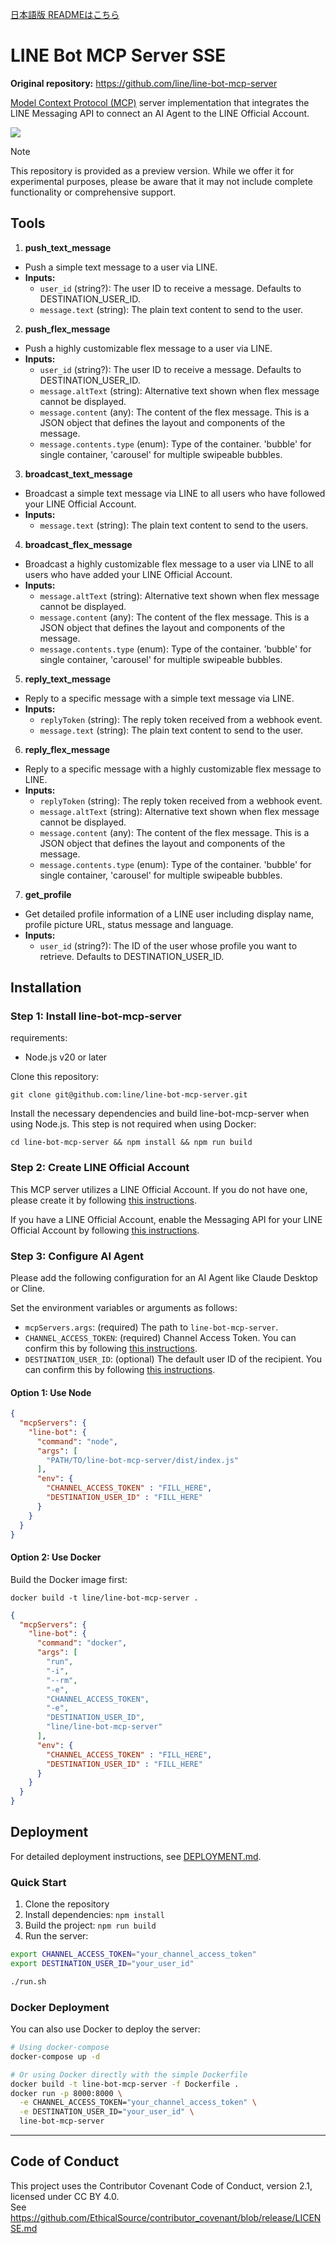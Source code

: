 [日本語版 READMEはこちら](README.ja.md)

# LINE Bot MCP Server SSE

**Original repository:** https://github.com/line/line-bot-mcp-server

[Model Context Protocol (MCP)](https://github.com/modelcontextprotocol) server implementation that integrates the LINE Messaging API to connect an AI Agent to the LINE Official Account.

![](/assets/demo.png)

> [!NOTE]
> This repository is provided as a preview version. While we offer it for experimental purposes, please be aware that it may not include complete functionality or comprehensive support.

## Tools

1. **push_text_message**
  - Push a simple text message to a user via LINE.
  - **Inputs:**
    - `user_id` (string?): The user ID to receive a message. Defaults to DESTINATION_USER_ID.
    - `message.text` (string): The plain text content to send to the user.
2. **push_flex_message**
  - Push a highly customizable flex message to a user via LINE.
  - **Inputs:**
    - `user_id` (string?): The user ID to receive a message. Defaults to DESTINATION_USER_ID.
    - `message.altText` (string): Alternative text shown when flex message cannot be displayed.
    - `message.content` (any): The content of the flex message. This is a JSON object that defines the layout and components of the message.
    - `message.contents.type` (enum): Type of the container. 'bubble' for single container, 'carousel' for multiple swipeable bubbles.
3. **broadcast_text_message**
  - Broadcast a simple text message via LINE to all users who have followed your LINE Official Account.
  - **Inputs:**
    - `message.text` (string): The plain text content to send to the users.
4. **broadcast_flex_message**
  - Broadcast a highly customizable flex message to a user via LINE to all users who have added your LINE Official Account.
  - **Inputs:**
    - `message.altText` (string): Alternative text shown when flex message cannot be displayed.
    - `message.content` (any): The content of the flex message. This is a JSON object that defines the layout and components of the message.
    - `message.contents.type` (enum): Type of the container. 'bubble' for single container, 'carousel' for multiple swipeable bubbles.
5. **reply_text_message**
  - Reply to a specific message with a simple text message via LINE.
  - **Inputs:**
    - `replyToken` (string): The reply token received from a webhook event.
    - `message.text` (string): The plain text content to send to the user.
6. **reply_flex_message**
  - Reply to a specific message with a highly customizable flex message to LINE.
  - **Inputs:**
    - `replyToken` (string): The reply token received from a webhook event.
    - `message.altText` (string): Alternative text shown when flex message cannot be displayed.
    - `message.content` (any): The content of the flex message. This is a JSON object that defines the layout and components of the message.
    - `message.contents.type` (enum): Type of the container. 'bubble' for single container, 'carousel' for multiple swipeable bubbles.
7. **get_profile**
  - Get detailed profile information of a LINE user including display name, profile picture URL, status message and language.
  - **Inputs:**
    - `user_id` (string?): The ID of the user whose profile you want to retrieve. Defaults to DESTINATION_USER_ID.


## Installation

### Step 1: Install line-bot-mcp-server

requirements:
- Node.js v20 or later

Clone this repository:

```
git clone git@github.com:line/line-bot-mcp-server.git
```

Install the necessary dependencies and build line-bot-mcp-server when using Node.js. This step is not required when using Docker:

```
cd line-bot-mcp-server && npm install && npm run build
```

### Step 2: Create LINE Official Account

This MCP server utilizes a LINE Official Account. If you do not have one, please create it by following [this instructions](https://developers.line.biz/en/docs/messaging-api/getting-started/#create-oa).

If you have a LINE Official Account, enable the Messaging API for your LINE Official Account by following [this instructions](https://developers.line.biz/en/docs/messaging-api/getting-started/#using-oa-manager).

### Step 3: Configure AI Agent

Please add the following configuration for an AI Agent like Claude Desktop or Cline.

Set the environment variables or arguments as follows:
- `mcpServers.args`: (required) The path to `line-bot-mcp-server`.
- `CHANNEL_ACCESS_TOKEN`: (required) Channel Access Token. You can confirm this by following [this instructions](https://developers.line.biz/en/docs/basics/channel-access-token/#long-lived-channel-access-token).
- `DESTINATION_USER_ID`: (optional) The default user ID of the recipient. You can confirm this by following [this instructions](https://developers.line.biz/en/docs/messaging-api/getting-user-ids/#get-own-user-id).

#### Option 1: Use Node

```json
{
  "mcpServers": {
    "line-bot": {
      "command": "node",
      "args": [
        "PATH/TO/line-bot-mcp-server/dist/index.js"
      ],
      "env": {
        "CHANNEL_ACCESS_TOKEN" : "FILL_HERE",
        "DESTINATION_USER_ID" : "FILL_HERE"
      }
    }
  }
}
```

#### Option 2: Use Docker

Build the Docker image first:
```
docker build -t line/line-bot-mcp-server .
```

```json
{
  "mcpServers": {
    "line-bot": {
      "command": "docker",
      "args": [
        "run",
        "-i",
        "--rm",
        "-e",
        "CHANNEL_ACCESS_TOKEN",
        "-e",
        "DESTINATION_USER_ID",
        "line/line-bot-mcp-server"
      ],
      "env": {
        "CHANNEL_ACCESS_TOKEN" : "FILL_HERE",
        "DESTINATION_USER_ID" : "FILL_HERE"
      }
    }
  }
}
```

## Deployment

For detailed deployment instructions, see [DEPLOYMENT.md](DEPLOYMENT.md).

### Quick Start

1. Clone the repository
2. Install dependencies: `npm install`
3. Build the project: `npm run build`
4. Run the server:

```bash
export CHANNEL_ACCESS_TOKEN="your_channel_access_token"
export DESTINATION_USER_ID="your_user_id"

./run.sh
```

### Docker Deployment

You can also use Docker to deploy the server:

```bash
# Using docker-compose
docker-compose up -d

# Or using Docker directly with the simple Dockerfile
docker build -t line-bot-mcp-server -f Dockerfile .
docker run -p 8000:8000 \
  -e CHANNEL_ACCESS_TOKEN="your_channel_access_token" \
  -e DESTINATION_USER_ID="your_user_id" \
  line-bot-mcp-server
```

---

## Code of Conduct

This project uses the Contributor Covenant Code of Conduct, version 2.1,  
licensed under CC BY 4.0.  
See https://github.com/EthicalSource/contributor_covenant/blob/release/LICENSE.md

